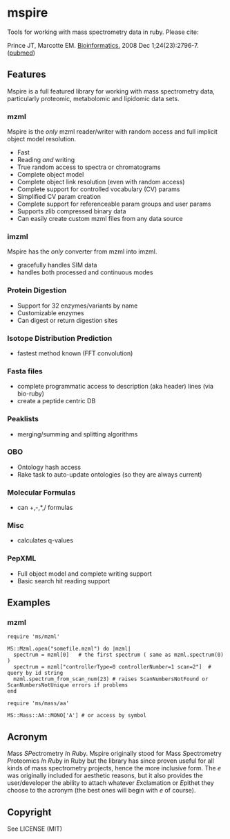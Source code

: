 # mspire

Tools for working with mass spectrometry data in ruby.  Please cite: 

Prince JT, Marcotte EM. <u>Bioinformatics.</u> 2008 Dec 1;24(23):2796-7. ([pubmed](http://www.ncbi.nlm.nih.gov/pubmed/18930952))

## Features

Mspire is a full featured library for working with mass spectrometry data,
particularly proteomic, metabolomic and lipidomic data sets.

### mzml

Mspire is the *only* mzml reader/writer with random access and full implicit
object model resolution.

* Fast
* Reading *and* writing
* True random access to spectra or chromatograms
* Complete object model
* Complete object link resolution (even with random access)
* Complete support for controlled vocabulary (CV) params
* Simplified CV param creation
* Complete support for referenceable param groups and user params
* Supports zlib compressed binary data
* Can easily create custom mzml files from any data source

### imzml

Mspire has the *only* converter from mzml into imzml.  

* gracefully handles SIM data
* handles both processed and continuous modes

### Protein Digestion

* Support for 32 enzymes/variants by name
* Customizable enzymes
* Can digest or return digestion sites

### Isotope Distribution Prediction

* fastest method known (FFT convolution)

### Fasta files

* complete programmatic access to description (aka header) lines (via bio-ruby)
* create a peptide centric DB

### Peaklists

* merging/summing and splitting algorithms

### OBO

* Ontology hash access
* Rake task to auto-update ontologies (so they are always current)

### Molecular Formulas

* can +,-,*,/ formulas

### Misc

* calculates q-values

### PepXML

* Full object model and complete writing support
* Basic search hit reading support

## Examples

### mzml

    require 'ms/mzml'

    MS::Mzml.open("somefile.mzml") do |mzml|
      spectrum = mzml[0]   # the first spectrum ( same as mzml.spectrum(0) )
      spectrum = mzml["controllerType=0 controllerNumber=1 scan=2"]  # query by id string
      mzml.spectrum_from_scan_num(23) # raises ScanNumbersNotFound or ScanNumbersNotUnique errors if problems
    end

    require 'ms/mass/aa'

    MS::Mass::AA::MONO['A'] # or access by symbol

## Acronym

*M*ass *SP*ectrometry *I*n *R*uby.  Mspire originally stood for *M*ass *S*pectrometry *P*roteomics *I*n *R*uby in Ruby but the library has since proven useful for all kinds of mass spectrometry projects, hence the more inclusive form.  The *e* was originally included for aesthetic reasons, but it also provides the user/developer the ability to attach whatever *E*xclamation or *E*pithet they choose to the acronym (the best ones will begin with *e* of course).

## Copyright

See LICENSE (MIT)
